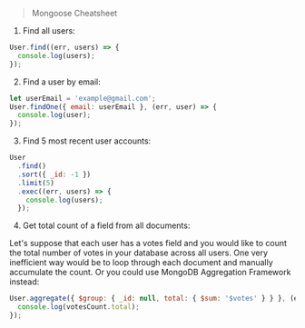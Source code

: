 > Mongoose Cheatsheet

1. Find all users:

```js
User.find((err, users) => {
  console.log(users);
});
```

2. Find a user by email:

```js
let userEmail = 'example@gmail.com';
User.findOne({ email: userEmail }, (err, user) => {
  console.log(user);
});
```

3. Find 5 most recent user accounts:

```js
User
  .find()
  .sort({ _id: -1 })
  .limit(5)
  .exec((err, users) => {
    console.log(users);
  });
```

4. Get total count of a field from all documents:

Let's suppose that each user has a votes field and you would like to count the total number of votes in your database across all users. One very inefficient way would be to loop through each document and manually accumulate the count. Or you could use MongoDB Aggregation Framework instead:

```js
User.aggregate({ $group: { _id: null, total: { $sum: '$votes' } } }, (err, votesCount)  => {
  console.log(votesCount.total);
});
```
